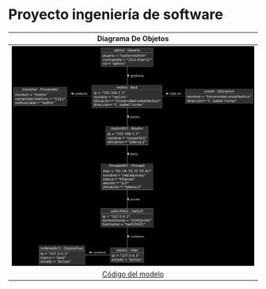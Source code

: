 # Proyecto ingeniería de software

|Diagrama De Objetos|
|:-:|
|![Imagen](DiagramaDeObjetos.png)|
|[Código del modelo](DiagramaObjetos.plantuml)|